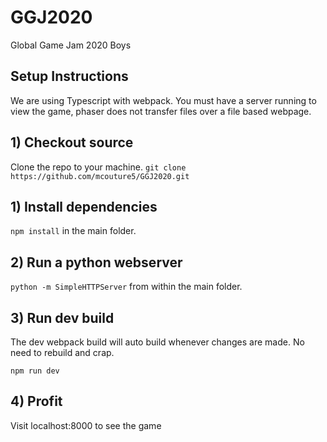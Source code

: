 # GGJ2020
Global Game Jam 2020 Boys

## Setup Instructions
We are using Typescript with webpack. You must have a server running to view the game, phaser does not transfer files over a file based webpage.

## 1) Checkout source
Clone the repo to your machine. `git clone https://github.com/mcouture5/GGJ2020.git`

## 1) Install dependencies
`npm install` in the main folder.

## 2) Run a python webserver
`python -m SimpleHTTPServer` from within the main folder.

## 3) Run dev build
The dev webpack build will auto build whenever changes are made. No need to rebuild and crap.

`npm run dev`

## 4) Profit
Visit localhost:8000 to see the game

